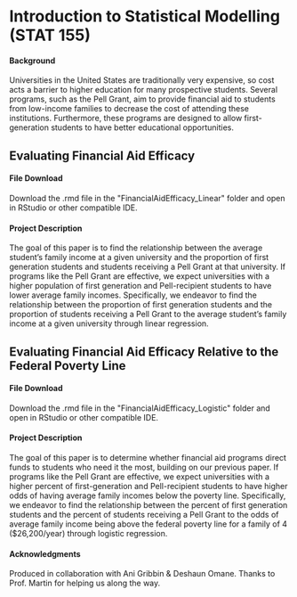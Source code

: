 # Introduction to Statistical Modelling (STAT 155)

#### Background

Universities in the United States are traditionally very expensive, so cost acts a barrier to higher education for many prospective students. Several programs, such as the Pell Grant, aim to provide financial aid to students from low-income families to decrease the cost of attending these institutions. Furthermore, these programs are designed to allow first-generation students to have better educational opportunities.


## Evaluating Financial Aid Efficacy
#### File Download

Download the .rmd file in the "FinancialAidEfficacy_Linear" folder and open in RStudio or other compatible IDE.

#### Project Description

The goal of this paper is to find the relationship between the average student’s family income at a given university and the proportion of first generation students and students receiving a Pell Grant at that university. If programs like the Pell Grant are effective, we expect universities with a higher population of first generation and Pell-recipient students to have lower average family incomes. Specifically, we endeavor to find the relationship between the proportion of first generation students and the proportion of students receiving a Pell Grant to the average student’s family income at a given university through linear regression.



## Evaluating Financial Aid Efficacy Relative to the Federal Poverty Line
#### File Download

Download the .rmd file in the "FinancialAidEfficacy_Logistic" folder and open in RStudio or other compatible IDE.

#### Project Description

The goal of this paper is to determine whether financial aid programs direct funds to students who need it the most, building on our previous paper. If programs like the Pell Grant are effective, we expect universities with a higher percent of first-generation and Pell-recipient students to have higher odds of having average family incomes below the poverty line. Specifically, we endeavor to find the relationship between the percent of first generation students and the percent of students receiving a Pell Grant to the odds of average family income being above the federal poverty line for a family of 4 ($26,200/year) through logistic regression.


#### Acknowledgments
Produced in collaboration with Ani Gribbin & Deshaun Omane. Thanks to Prof. Martin for helping us along the way.
